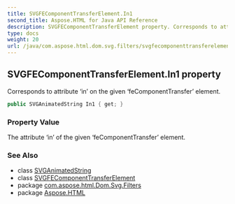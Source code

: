```yaml
---
title: SVGFEComponentTransferElement.In1
second_title: Aspose.HTML for Java API Reference
description: SVGFEComponentTransferElement property. Corresponds to attribute in on the given feComponentTransfer element
type: docs
weight: 20
url: /java/com.aspose.html.dom.svg.filters/svgfecomponenttransferelement/in1/
---
```

## SVGFEComponentTransferElement.In1 property

Corresponds to attribute ‘in’ on the given ‘feComponentTransfer’ element.

```java
public SVGAnimatedString In1 { get; }
```

### Property Value

The attribute ‘in’ of the given ‘feComponentTransfer’ element.

### See Also

* class [SVGAnimatedString](../../../com.aspose.html.dom.svg.datatypes/svganimatedString/)
* class [SVGFEComponentTransferElement](../)
* package [com.aspose.html.Dom.Svg.Filters](../../svgfecomponenttransferelement/)
* package [Aspose.HTML](../../../)
